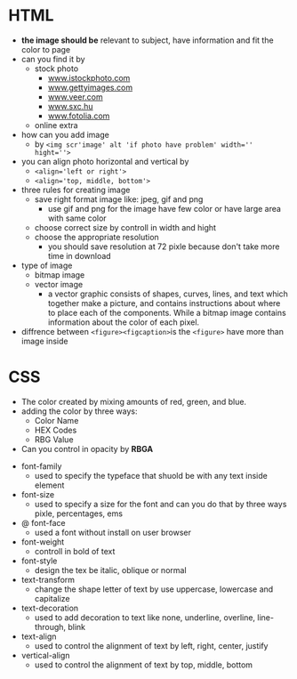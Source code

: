 # HTML
- **the image should be** relevant to subject, have information and fit the color to page
- can you find it by 
    - stock photo
        - www.istockphoto.com
        - www.gettyimages.com
        - www.veer.com
        - www.sxc.hu
        - www.fotolia.com
    - online extra 
- how can you add image
    - by `<img scr'image' alt 'if photo have problem' width='' hight=''>`
- you can align photo horizontal and vertical by 
    - `<align='left or right'>`
    - `<align='top, middle, bottom'>`
- three rules for creating image
    - save right format image like: jpeg, gif and png
        - use gif and png for the image have few color or have large area with same color
    - choose correct size by controll in width and hight
    - choose the appropriate resolution
        - you should save resolution at 72 pixle because don't take more time in download
- type of image
    - bitmap image
    - vector image
        - a vector graphic consists of shapes, curves, lines, and text which together make a picture, and contains instructions about where to place each of the components. While a bitmap image contains information about the color of each pixel.
- diffrence between `<figure><figcaption>`is the `<figure>` have more than image inside
# CSS
* The color created by mixing amounts of red, green, and blue.
* adding the color by three ways: 
    - Color Name
    - HEX Codes
    - RBG Value
* Can you control in opacity by **RBGA**
- font-family
    - used to specify the typeface that shuold be with any text inside element
- font-size
    - used to specify a size for the font and can you do that by three ways pixle, percentages, ems
- @ font-face
    - used a font without install on user browser
- font-weight
    - controll in bold of text
- font-style
    - design the tex be italic, oblique or normal
- text-transform
    - change the shape letter of text by use uppercase, lowercase and capitalize 
- text-decoration
    - used to add decoration to text like none, underline, overline, line-through, blink
- text-align
    - used to control the alignment of text by left, right, center, justify
- vertical-align
    - used to control the alignment of text by top, middle, bottom
